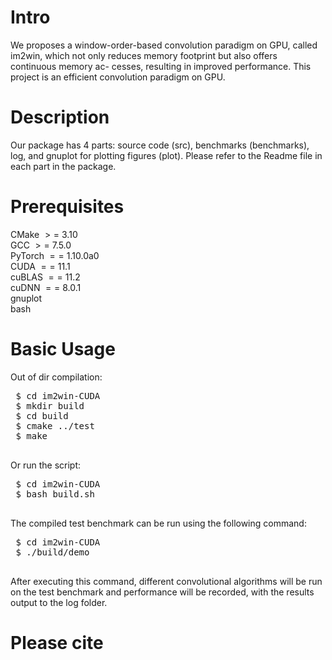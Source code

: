 # Intro
We proposes a window-order-based convolution paradigm on GPU, called im2win, which not only reduces memory footprint but also offers continuous memory ac- cesses, resulting in improved performance. This project is an efficient convolution paradigm on GPU.
# Description
Our package has 4 parts: source code (src), benchmarks (benchmarks), log, and gnuplot for plotting figures (plot). Please refer to the Readme file in each part in the package.
# Prerequisites
CMake $>=$ 3.10 \
GCC $>=$ 7.5.0 \
PyTorch $==$ 1.10.0a0 \
CUDA $==$ 11.1 \
cuBLAS $==$ 11.2 \
cuDNN $==$ 8.0.1 \
gnuplot \
bash
# Basic Usage
Out of dir compilation:
<pre> $ cd im2win-CUDA
 $ mkdir build
 $ cd build
 $ cmake ../test
 $ make
 </pre>
 Or run the script:
 <pre>
 $ cd im2win-CUDA
 $ bash build.sh
 </pre>
 The compiled test benchmark can be run using the following command: 
 <pre>
 $ cd im2win-CUDA
 $ ./build/demo
 </pre>
 After executing this command, different convolutional algorithms will be run on the test benchmark and performance will be recorded, with the results output to the log folder.
# Please cite
